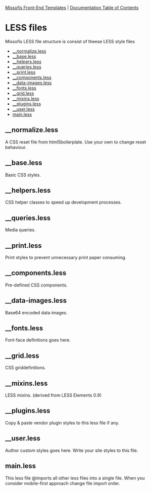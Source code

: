 [Missofis Front-End Templates](http://missofis.com) | [Documentation Table of Contents](TOC.md)

# LESS files

Missofis LESS file structure is consist of theese LESS style files

* [__normalize.less](../assets/less/__normalize.less)
* [__base.less](../assets/less/__base.less)
* [__helpers.less](../assets/less/__helpers.less)
* [__queries.less](../assets/less/__queries.less)
* [__print.less](../assets/less/__print.less)
* [__components.less](../assets/less/__components.less)
* [__data-images.less](../assets/less/__data-images.less)
* [__fonts.less](../assets/less/__fonts.less)
* [__grid.less](../assets/less/__grid.less)
* [__mixins.less](../assets/less/__mixins.less)
* [__plugins.less](../assets/less/__plugins.less)
* [__user.less](../assets/less/__user.less)
* [main.less](../assets/less/main.less)

## __normalize.less

A CSS reset file from html5boilerplate. Use your own to change reset behaviour.

## __base.less

Basic CSS styles.

## __helpers.less

CSS helper classes to speed up development processes.

## __queries.less

Media queries.

## __print.less

Print styles to prevent unnecessary print paper consuming.

## __components.less

Pre-defined CSS components.

## __data-images.less

Base64 encoded data images.

## __fonts.less

Font-face definitions goes here.

## __grid.less

CSS griddefinitions.

## __mixins.less

LESS mixins. (derived from LESS Elements 0.9)

## __plugins.less

Copy & paste vendor plugin styles to this less file if any.

## __user.less

Author custom styles goes here. Write your site styles to this file.

## main.less

This less file @imports all other less files into a single file. When you consider mobile-first approach change file import order.
